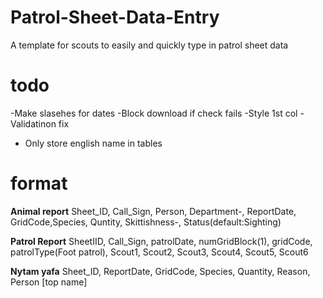 # Patrol-Sheet-Data-Entry
A template for scouts to easily and quickly type in patrol sheet data

# todo
-Make slasehes for dates
-Block download if check fails
-Style 1st col
-Validatinon fix
- Only store english name in tables

# format

**Animal report**
Sheet_ID, Call_Sign, Person, Department-, ReportDate, GridCode,Species, Quntity, Skittishness-, Status(default:Sighting)

**Patrol Report**
SheetIID, Call_Sign, patrolDate, numGridBlock(1), gridCode, patrolType(Foot patrol), Scout1, Scout2, Scout3, Scout4, Scout5, Scout6

**Nytam yafa**
Sheet_ID, ReportDate, GridCode, Species, Quantity, Reason, Person [top name]